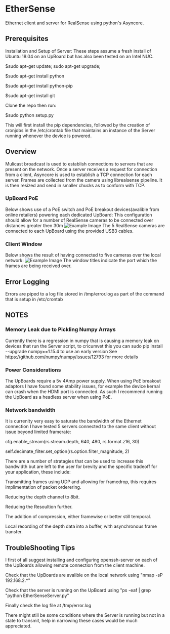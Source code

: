# EtherSense
Ethernet client and server for RealSense using python's Asyncore.

## Prerequisites
Installation and Setup of Server:
These steps assume a fresh install of Ubuntu 18.04 on an UpBoard but has also been tested on an Intel NUC.

$sudo apt-get update; sudo apt-get upgrade; 

$sudo apt-get install python

$sudo apt-get install python-pip  

$sudo apt-get install git 

Clone the repo then run:

$sudo python setup.py

This will first install the pip dependencies, followed by the creation of cronjobs in the /etc/crontab file that maintains an instance of the Server running whenever the device is powered. 

## Overview
Mulicast broadcast is used to establish connections to servers that are present on the network. 
Once a server receives a request for connection from a client, Asyncore is used to establish a TCP connection for each server. 
Frames are collected from the camera using librealsense pipeline. It is then resized and send in smaller chucks as to conform with TCP.

### UpBoard PoE 
Below shows use of a PoE switch and PoE breakout devices(avalible from online retailers) powering each dedicated UpBoard: 
This configuration should allow for a number of RealSense cameras to be connected over distances greater then 30m 
![Example Image](https://github.com/krejov100/EtherSense/blob/master/UpBoardSwitch.JPG)
The 5 RealSense cameras are connected to each UpBoard using the provided USB3 cables.

### Client Window
Below shows the result of having connected to five cameras over the local network: 
![Example Image](https://github.com/krejov100/EtherSense/blob/master/MultiCameraEthernet.png)
The window titles indicate the port which the frames are being received over.

## Error Logging
Errors are piped to a log file stored in /tmp/error.log as part of the command that is setup in /etc/crontab

## NOTES
### Memory Leak due to Pickling Numpy Arrays
Currently there is a regression in numpy that is causing a memory leak on devices that run the Server script, to cricumvet this you can sudo pip install --upgrade numpy==1.15.4 to use an early version
See https://github.com/numpy/numpy/issues/12793 for more details

### Power Considerations
The UpBoards require a 5v 4Amp power supply. When using PoE breakout adaptors I have found some stability issues, for example the device kernal can crash when the HDMI port is connected. As such I recommend running the UpBoard as a headless server when using PoE. 

### Network bandwidth
It is currenlty very easy to saturate the bandwidth of the Ethernet connection I have tested 5 servers connected to the same client without issue beyond limited framerate:

cfg.enable_stream(rs.stream.depth, 640, 480, rs.format.z16, 30)

self.decimate_filter.set_option(rs.option.filter_magnitude, 2)

There are a number of stratagies that can be used to increase this bandwidth but are left to the user for brevity and the specific tradeoff for your application, these include:

Transmitting frames using UDP and allowing for framedrop, this requires implimentation of packet orderering.

Reducing the depth channel to 8bit.

Reducing the Resoultion further. 

The addition of compression, either framewise or better still temporal. 

Local recording of the depth data into a buffer, with asynchronous frame transfer. 

## TroubleShooting Tips

I first of all suggest installing and configuring openssh-server on each of the UpBoards allowing remote connection from the client machine.

Check that the UpBoards are avalible on the local network using "nmap -sP 192.168.2.*"

Check that the server is running on the UpBoard using "ps -eaf | grep "python EtherSenseServer.py"

Finally check the log file at /tmp/error.log

There might still be some conditions where the Server is running but not in a state to transmit, help in narrowing these cases would be much appreciated. 

